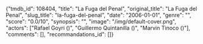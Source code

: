 {"tmdb_id": 108404, "title": "La Fuga del Penal", "original_title": "La Fuga del Penal", "slug_title": "la-fuga-del-penal", "date": "2006-01-01", "genre": "", "score": "0.0/10", "synopsis": "", "image": "/img/default-cover.png", "actors": ["Rafael Goyri ()", "Guillermo Quintanilla ()", "Marvin Tinoco ()"], "comments": [], "recommandations_id": []}